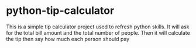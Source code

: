 # python-tip-calculator
This is a simple tip calculator project used to refresh python skills. It will ask for the total bill amount and the total number of people. Then it will calculate the tip then say how much each person should pay
